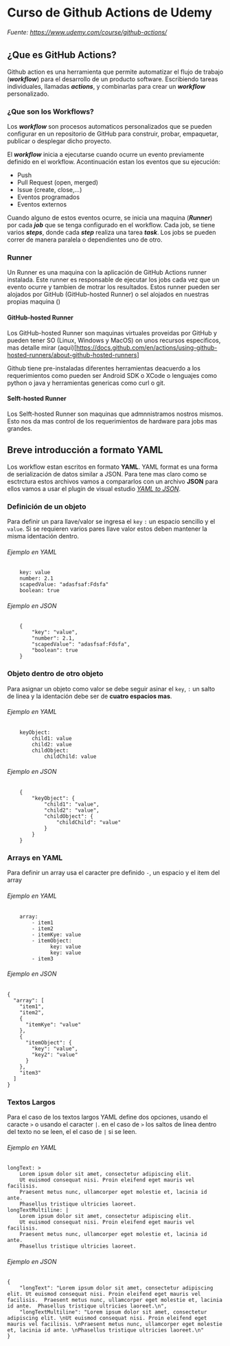 # Curso de Github Actions de Udemy
###### Fuente: https://www.udemy.com/course/github-actions/
## ¿Que es GitHub Actions?
Github action es una herramienta que permite automatizar el flujo de trabajo (***workflow***) para el desarrollo de un producto software. Escribiendo tareas individuales, llamadas ***actions***, y combinarlas para crear un ***workflow*** personalizado.
### ¿Que son los Workflows?
Los ***workflow*** son procesos automaticos personalizados que se pueden configurar en un repositorio de GitHub para construir, probar, empaquetar, publicar o desplegar dicho proyecto.

El ***workflow*** inicia a ejecutarse cuando ocurre un evento previamente definido en el workflow. Acontinuación estan los eventos que su ejecución:
* Push
* Pull Request (open, merged)
* Issue (create, close,...)
* Eventos programados
* Eventos externos

Cuando alguno de estos eventos ocurre, se inicia una maquina (***Runner***) por cada ***job*** que se tenga configurado en el workflow. Cada job, se tiene varios ***steps***, donde cada ***step***  realiza una tarea ***task***. Los jobs se pueden correr de manera paralela o dependientes uno de otro. 
### Runner
Un Runner es una maquina con la aplicación de GitHub Actions runner instalada. Este runner es responsable de ejecutar los jobs cada vez que un evento ocurre y tambien de motrar los resultados. Estos runner pueden ser alojados por GitHub (GitHub-hosted Runner) o sel alojados en nuestras propias maquina ()
#### GitHub-hosted Runner
Los GitHub-hosted Runner son maquinas virtuales proveidas por GitHub y pueden tener SO (Linux, Windows y MacOS) on unos recursos especificos, mas detalle mirar (aqui)[https://docs.github.com/en/actions/using-github-hosted-runners/about-github-hosted-runners] 

Github tiene pre-instaladas diferentes herramientas deacuerdo a los requerimientos como pueden ser Android SDK o XCode o lenguajes como python o java y herramientas genericas como curl o git.

#### Selft-hosted Runner
Los Selft-hosted Runner son maquinas que admnnistramos nostros mismos. Esto nos da mas control de los requerimientos de hardware para jobs mas grandes.
## Breve introducción a formato YAML
Los workflow estan escritos en formato **YAML**. YAML format es una forma de serialización de datos similar a JSON. Para tene mas claro como se esctrctura estos archivos vamos a compararlos con un archivo **JSON** para ellos vamos a usar el plugin de visual estudio [*YAML to JSON*](https://marketplace.visualstudio.com/items?itemName=ahebrank.yaml2json). 
### Definición de un objeto
Para definir un para llave/valor se ingresa el `key` `:` un espacio sencillo y el `value`. Si se requieren varios pares llave valor estos deben mantener la misma identación dentro.
###### Ejemplo en YAML
        key: value
        number: 2.1
        scapedValue: "adasfsaf:Fdsfa"
        boolean: true
###### Ejemplo en JSON
        {
            "key": "value",
            "number": 2.1,
            "scapedValue": "adasfsaf:Fdsfa",
            "boolean": true
        }
### Objeto dentro de otro objeto
Para asignar un objeto como valor se debe seguir asinar el `key`, `:` un salto de linea y la identación debe ser de **cuatro espacios mas**.
###### Ejemplo en YAML
        keyObject: 
            child1: value
            child2: value
            childObject: 
                childChild: value
###### Ejemplo en JSON
        {
            "keyObject": {
                "child1": "value",
                "child2": "value",
                "childObject": {
                    "childChild": "value"
                }
            }
        }
### Arrays en YAML
Para definir un array usa el caracter pre definido `-`, un espacio y el item del array
###### Ejemplo en YAML
        array: 
            - item1
            - item2
            - itemKye: value
            - itemObject:
                  key: value
                  key: value
            - item3
              
###### Ejemplo en JSON
    {
      "array": [
        "item1",
        "item2",
        {
          "itemKye": "value"
        },
        {
          "itemObject": {
            "key": "value",
            "key2": "value"
          }
        },
        "item3"
      ]
    }
### Textos Largos
Para el caso de los textos largos YAML define dos opciones, usando el caracte `>` o usando el caracter `|`. en el caso de `>` los saltos de linea dentro del texto no se leen, el el caso de `|` si se leen.
###### Ejemplo en YAML
    longText: >
        Lorem ipsum dolor sit amet, consectetur adipiscing elit. 
        Ut euismod consequat nisi. Proin eleifend eget mauris vel facilisis. 
        Praesent metus nunc, ullamcorper eget molestie et, lacinia id ante. 
        Phasellus tristique ultricies laoreet.
    longTextMultiline: |
        Lorem ipsum dolor sit amet, consectetur adipiscing elit. 
        Ut euismod consequat nisi. Proin eleifend eget mauris vel facilisis. 
        Praesent metus nunc, ullamcorper eget molestie et, lacinia id ante. 
        Phasellus tristique ultricies laoreet.      
###### Ejemplo en JSON
    {
        "longText": "Lorem ipsum dolor sit amet, consectetur adipiscing elit. Ut euismod consequat nisi. Proin eleifend eget mauris vel facilisis.  Praesent metus nunc, ullamcorper eget molestie et, lacinia id ante.  Phasellus tristique ultricies laoreet.\n",
        "longTextMultiline": "Lorem ipsum dolor sit amet, consectetur adipiscing elit. \nUt euismod consequat nisi. Proin eleifend eget mauris vel facilisis. \nPraesent metus nunc, ullamcorper eget molestie et, lacinia id ante. \nPhasellus tristique ultricies laoreet.\n"
    }